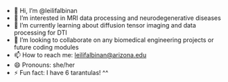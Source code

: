 - 👋 Hi, I’m @leilifalbinan
- 👀 I’m interested in MRI data processing and neurodegenerative diseases
- 🌱 I’m currently learning about diffusion tensor imaging and data processing for DTI
- 💞️ I’m looking to collaborate on any biomedical engineering projects or future coding modules
- 📫 How to reach me: leilifalbinan@arizona.edu
- 😄 Pronouns: she/her
- ⚡ Fun fact: I have 6 tarantulas! ^^

<!---

--->
